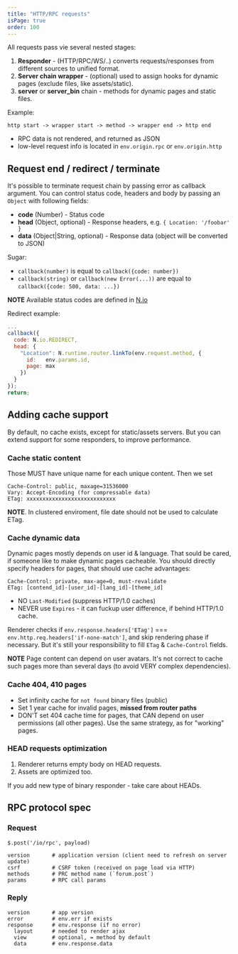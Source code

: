 ```yaml
---
title: "HTTP/RPC requests"
isPage: true
order: 100
---
```


All requests pass vie several nested stages:

1. __Responder__ - (HTTP/RPC/WS/..) converts requests/responses from different
  sources to unified format.
2. __Server chain wrapper__ - (optional) used to assign hooks for dynamic pages
  (exclude files, like assets/static).
3. __server__ or __server_bin__ chain - methods for dynamic pages and static
  files.

Example:

```
http start -> wrapper start -> method -> wrapper end -> http end
```

- RPC data is not rendered, and returned as JSON
- low-level request info is located in `env.origin.rpc` or `env.origin.http`


Request end / redirect / terminate
----------------------------------

It's possible to terminate request chain by passing error as callback argument.
You can control status code, headers and body by passing an `Object` with
following fields:

* __code__ (Number) - Status code
* __head__ (Object, optional) - Response headers, e.g. `{ Location: '/foobar' }`
* __data__ (Object|String, optional) - Response data (object will be converted to JSON)

Sugar:

* `callback(number)` is equal to `callback({code: number})`
* `callback(string)` or `callback(new Error(...))` are equal to `callback({code: 500, data: ...})`

**NOTE** Available status codes are defined in  [N.io](https://github.com/nodeca/nodeca.core/blob/master/lib/system/io.js)

Redirect example:

``` javascript
...
callback({
  code: N.io.REDIRECT,
  head: {
    "Location": N.runtime.router.linkTo(env.request.method, {
      id:   env.params.id,
      page: max
    })
  }
});
return;
```

Adding cache support
--------------------

By default, no cache exists, except for static/assets servers. But you can extend
support for some responders, to improve performance.


### Cache static content

Those MUST have unique name for each unique content. Then we set

```
Cache-Control: public, maxage=31536000
Vary: Accept-Encoding (for compressable data)
ETag: xxxxxxxxxxxxxxxxxxxxxxxxxxxx
```

**NOTE**. In clustered enviroment, file date should not be used to calculate ETag.


### Cache dynamic data

Dynamic pages mostly depends on user id & language. That sould be cared, if
someone like to make dynamic pages cacheable. You should directly specify
headers for pages, that should use cache advantages:

```
Cache-Control: private, max-age=0, must-revalidate
ETag: [contend_id]-[user_id]-[lang_id]-[theme_id]
```

* NO `Last-Modified` (suppress HTTP/1.0 caches)
* NEVER use `Expires` - it can fuckup user difference, if behind HTTP/1.0 cache.

Renderer checks if `env.response.headers['ETag']` === 
`env.http.req.headers['if-none-match']`, and skip rendering phase if necessary.
But it's still your responsibility to fill `ETag` & `Cache-Control` fields.

**NOTE** Page content can depend on user avatars. It's not correct to cache such
pages more than several days (to avoid VERY complex dependencies).


### Cache 404, 410 pages

* Set infinity cache for `not found` binary files (public)
* Set 1 year cache for invalid pages, **missed from router paths**
* DON'T set 404 cache time for pages, that CAN depend on user permissions
  (all other pages). Use the same strategy, as for "working" pages.


### HEAD requests optimization

1. Renderer returns empty body on HEAD requests.
2. Assets are optimized too.

If you add new type of binary responder - take care about HEADs.


RPC protocol spec
-----------------

### Request

`$.post('/io/rpc', payload)`

``` none
version       # application version (client need to refresh on server update)
csrf          # CSRF token (received on page load via HTTP)
methods       # PRC method name (`forum.post`)
params        # RPC call params
```

### Reply

``` none
version       # app version
error         # env.err if exists
response      # env.response (if no error)
  layout      # needed to render ajax
  view        # optional, = method by default
  data        # env.response.data
```
